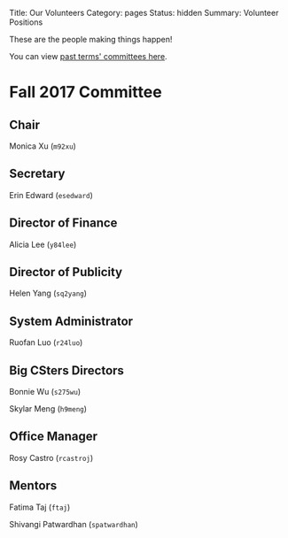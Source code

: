 Title: Our Volunteers
Category: pages
Status: hidden
Summary: Volunteer Positions

These are the people making things happen!

You can view [past terms' committees here]({filename}/pages/past-exec.md).

# Fall 2017 Committee #

## Chair ##

Monica Xu (`m92xu`)

## Secretary ##

Erin Edward (`esedward`)

## Director of Finance ##

Alicia Lee (`y84lee`)

## Director of Publicity ##

Helen Yang (`sq2yang`)

## System Administrator ##

Ruofan Luo (`r24luo`)

## Big CSters Directors ##

Bonnie Wu (`s275wu`)

Skylar Meng (`h9meng`)

## Office Manager ##

Rosy Castro (`rcastroj`)

## Mentors ## 

Fatima Taj (`ftaj`)

Shivangi Patwardhan (`spatwardhan`)
